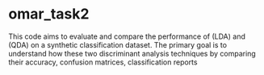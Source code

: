 # omar_task2
 This code aims to evaluate and compare the performance of  (LDA) and  (QDA) on a synthetic classification dataset. The primary goal is to understand how these two discriminant analysis techniques  by comparing their accuracy, confusion matrices, classification reports
